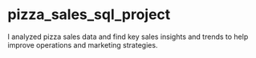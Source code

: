# pizza_sales_sql_project
I analyzed pizza sales data and find key sales insights and trends to help improve operations and marketing strategies.
